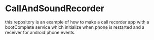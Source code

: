 # CallAndSoundRecorder

this repository is an example of how to make a call recorder app with a bootComplete service which initialize when phone is restarted and a receiver for android phone events.
